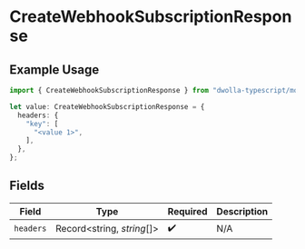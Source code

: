 # CreateWebhookSubscriptionResponse

## Example Usage

```typescript
import { CreateWebhookSubscriptionResponse } from "dwolla-typescript/models/operations";

let value: CreateWebhookSubscriptionResponse = {
  headers: {
    "key": [
      "<value 1>",
    ],
  },
};
```

## Fields

| Field                      | Type                       | Required                   | Description                |
| -------------------------- | -------------------------- | -------------------------- | -------------------------- |
| `headers`                  | Record<string, *string*[]> | :heavy_check_mark:         | N/A                        |
